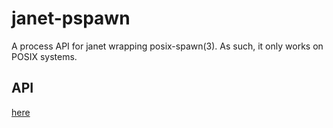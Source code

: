 # janet-pspawn

A process API for janet wrapping posix-spawn(3). As such, it only works on POSIX systems.

## API

[here](API.md)



